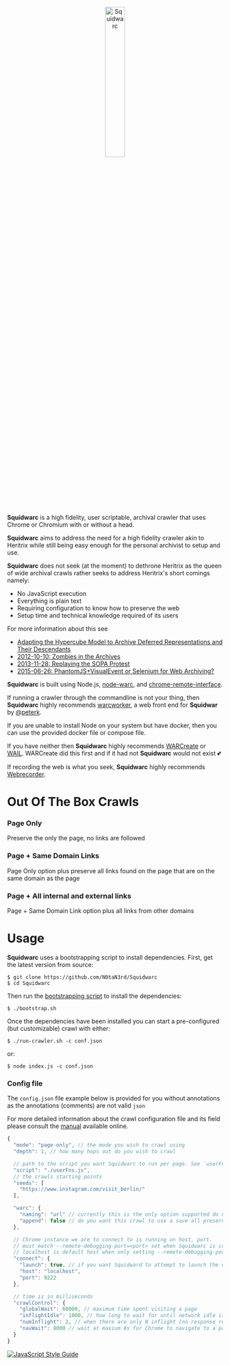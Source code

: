 <p align="center">
<img alt="Squidwarc" src="https://github.com/N0taN3rd/Squidwarc/blob/master/meta/logo.png?raw=true" width="30%">
</p>

**Squidwarc** is a high fidelity, user scriptable, archival crawler that uses Chrome or Chromium with or without a head.

**Squidwarc** aims to address the need for a high fidelity crawler akin to Heritrix while still being easy enough for the personal archivist to setup and use.

**Squidwarc** does not seek (at the moment) to dethrone Heritrix as the queen of wide archival crawls rather
seeks to address Heritrix's short comings namely:
- No JavaScript execution
- Everything is plain text
- Requiring configuration to know how to preserve the web
- Setup time and technical knowledge required of its users

For more information about this see
- [Adapting the Hypercube Model to Archive Deferred Representations and Their Descendants](https://arxiv.org/abs/1601.05142)
- [2012-10-10: Zombies in the Archives](http://ws-dl.blogspot.com/2012/10/2012-10-10-zombies-in-archives.html)
- [2013-11-28: Replaying the SOPA Protest](http://ws-dl.blogspot.com/2013/11/2013-11-28-replaying-sopa-protest.html)
- [2015-06-26: PhantomJS+VisualEvent or Selenium for Web Archiving?](http://ws-dl.blogspot.com/2015/06/2015-06-26-phantomjsvisualevent-or.html)

**Squidwarc** is built using Node.js, [node-warc](https://github.com/N0taN3rd/node-warc), and [chrome-remote-interface](https://github.com/cyrus-and/chrome-remote-interface).

If running a crawler through the commandline is not your thing, then **Squidwarc** highly recommends [warcworker](https://github.com/peterk/warcworker),
a web front end for **Squidwar** by [@peterk](https://github.com/peterk).

If you are unable to install Node on your system but have docker, then you can use the provided docker file or compose file.

If you have neither then **Squidwarc** highly recommends [WARCreate](http://warcreate.com/) or [WAIL](https://github.com/N0taN3rd/wail/releases).
WARCreate did this first and if it had not **Squidwarc** would not exist :two_hearts:

If recording the web is what you seek, **Squidwarc** highly recommends [Webrecorder](https://webrecorder.io/).

# Out Of The Box Crawls
### Page Only
Preserve the only the page, no links are followed

### Page + Same Domain Links
Page Only option plus preserve all links found on the page that are on the same domain as the page

### Page + All internal and external links
Page + Same Domain Link option plus all links from other domains

# Usage

**Squidwarc** uses a bootstrapping script to install dependencies. First, get the latest version from source:

```
$ git clone https://github.com/N0taN3rd/Squidwarc
$ cd Squidwarc
```
Then run the [bootstrapping script](https://github.com/N0taN3rd/Squidwarc/blob/master/bootstrap.sh) to install the dependencies:
```
$ ./bootstrap.sh
```

Once the dependencies have been installed you can start a pre-configured (but customizable) crawl with either:

```
$ ./run-crawler.sh -c conf.json
```
or:
```
$ node index.js -c conf.json
```


### Config file
The `config.json` file example below is provided for you without annotations as the annotations (comments) are not valid `json`


For more detailed  information about the crawl configuration file and its field please consult the [manual](https://n0tan3rd.github.io/Squidwarc/) available online.

```js
{
  "mode": "page-only", // the mode you wish to crawl using
  "depth": 1, // how many hops out do you wish to crawl

  // path to the script you want Squidwarc to run per page. See `userFns.js` for more information
  "script": "./userFns.js",
  // the crawls starting points
  "seeds": [
    "https://www.instagram.com/visit_berlin/"
  ],

  "warc": {
    "naming": "url" // currently this is the only option supported do not change.....
    "append": false // do you want this crawl to use a save all preserved data to a single WARC or WARC per page
  },

  // Chrome instance we are to connect to is running on host, port.
  // must match --remote-debugging-port=<port> set when Squidwarc is connecting to an already running instance of  Chrome.
  // localhost is default host when only setting --remote-debugging-port
  "connect": {
    "launch": true, // if you want Squidward to attempt to launch the version of Chrome already on your system or not
    "host": "localhost",
    "port": 9222
  },

  // time is in milliseconds
  "crawlControl": {
    "globalWait": 60000, // maximum time spent visiting a page
    "inflightIdle": 1000, // how long to wait for until network idle is determined when there are only `numInflight` (no response recieved) requests
    "numInflight": 2, // when there are only N inflight (no response recieved) requests start network idle count down
    "navWait": 8000 // wait at maxium 8s for Chrome to navigate to a page
  }
}
```


[![JavaScript Style Guide](https://cdn.rawgit.com/feross/standard/master/badge.svg)](https://github.com/feross/standard)
